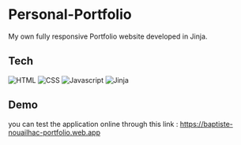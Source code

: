 # Personal-Portfolio
My own fully responsive Portfolio website developed in Jinja.


## Tech

![HTML](https://img.shields.io/badge/HTML-61DAFB?logo=HTML&logoColor=white)
![CSS](https://img.shields.io/badge/CSS-646CFF?logo=CSS&logoColor=white)
![Javascript](https://img.shields.io/badge/Javascript-FFCA28?logo=Javascript&logoColor=white)
![Jinja](https://img.shields.io/badge/Jinja-c4302b?logo=Jinja&logoColor=white)

## Demo
you can test the application online through this link : https://baptiste-nouailhac-portfolio.web.app
